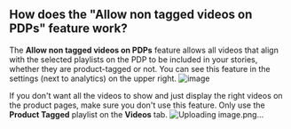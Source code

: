 ## How does the "Allow non tagged videos on PDPs" feature work?

The **Allow non tagged videos on PDPs** feature allows all videos that align with the selected playlists on the PDP to be included in your stories, whether they are product-tagged or not. You can see this feature in the settings (next to analytics) on the upper right.
![image](https://github.com/user-attachments/assets/18119a75-1344-4922-8371-61a0606bfcd8)


If you don't want all the videos to show and just display the right videos on the product pages, make sure you don't use this feature. Only use the **Product Tagged** playlist on the **Videos** tab. 
![Uploading image.png…]()

